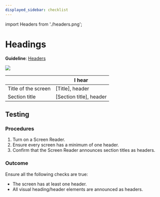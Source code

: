 ```yaml
---
displayed_sidebar: checklist
---
```


import Headers from './headers.png';

# Headings

**Guideline**: [Headers](/guidelines/headers)

<img src={Headers} className="zoom-me" />

|                     | I hear                  |
| ------------------- | ----------------------- |
| Title of the screen | [Title], header         |
| Section title       | [Section title], header |

## Testing

### Procedures

1. Turn on a Screen Reader.
1. Ensure every screen has a minimum of one header.
1. Confirm that the Screen Reader announces section titles as headers.

### Outcome

Ensure all the following checks are true:

- The screen has at least one header.
- All visual heading/header elements are announced as headers.
